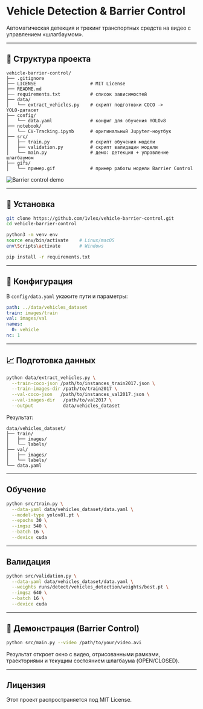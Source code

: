 # Vehicle Detection & Barrier Control

Автоматическая детекция и трекинг транспортных средств на видео с управлением «шлагбаумом».

---

## 📂 Структура проекта

```
vehicle-barrier-control/
├── .gitignore                 
├── LICENSE                    # MIT License
├── README.md                  
├── requirements.txt           # список зависимостей
├── data/
│   └── extract_vehicles.py    # скрипт подготовки COCO -> YOLO‑датасет
├── config/
│   └── data.yaml              # конфиг для обучения YOLOv8
├── notebook/
│   └── CV-Tracking.ipynb      # оригинальный Jupyter‑ноутбук 
├── src/
│   ├── train.py               # скрипт обучения модели
│   ├── validation.py          # скрипт валидации модели
│   └── main.py                # демо: детекция + управление шлагбаумом
├── gifs/
│   └── пример.gif             # пример работы модели Barrier Control
```

![Barrier control demo](gifs/пример.gif)

---

## 🚀 Установка

```bash
git clone https://github.com/1vlex/vehicle-barrier-control.git
cd vehicle-barrier-control

python3 -m venv env
source env/bin/activate    # Linux/macOS
env\Scripts\activate       # Windows

pip install -r requirements.txt
```

---

## 🔧 Конфигурация

В `config/data.yaml` укажите пути и параметры:

```yaml
path: ../data/vehicles_dataset
train: images/train
val: images/val
names:
  0: vehicle
nc: 1
```

---

## 📈 Подготовка данных

```bash
python data/extract_vehicles.py \
  --train-coco-json /path/to/instances_train2017.json \
  --train-images-dir /path/to/train2017 \
  --val-coco-json   /path/to/instances_val2017.json \
  --val-images-dir   /path/to/val2017 \
  --output           data/vehicles_dataset

```

Результат:

```
data/vehicles_dataset/
├── train/
│   ├── images/
│   └── labels/
├── val/
│   ├── images/
│   └── labels/
└── data.yaml
```

---

## Обучение

```bash
python src/train.py \
  --data-yaml data/vehicles_dataset/data.yaml \
  --model-type yolov8l.pt \
  --epochs 30 \
  --imgsz 540 \
  --batch 16 \
  --device cuda
```

---

## Валидация

```bash
python src/validation.py \
  --data-yaml data/vehicles_dataset/data.yaml \
  --weights runs/detect/vehicles_detection/weights/best.pt \
  --imgsz 640 \
  --batch 16 \
  --device cuda
```

---

## 🎥 Демонстрация (Barrier Control)

```bash
python src/main.py --video /path/to/your/video.avi
```

Результат откроет окно с видео, отрисованными рамками, траекториями и текущим состоянием шлагбаума (OPEN/CLOSED).

---

## Лицензия

Этот проект распространяется под MIT License.
